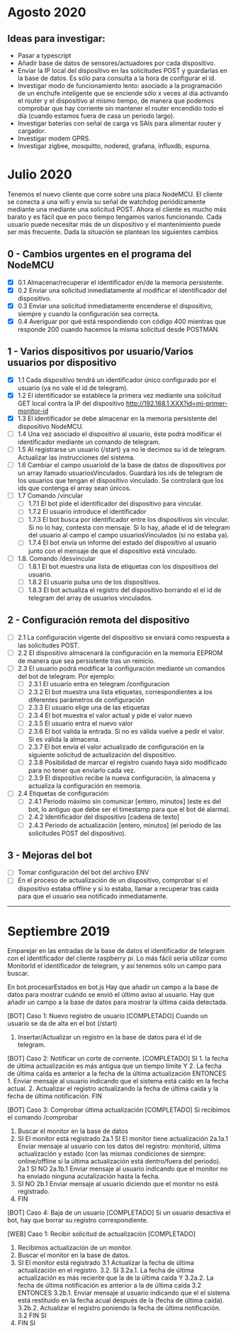 # Agosto 2020

## Ideas para investigar:

* Pasar a typescript
* Añadir base de datos de sensores/actuadores por cada dispositivo.
* Enviar la IP local del dispositivo en las solicitudes POST y guardarlas en la base de datos. Es sólo para consulta a la hora de configurar el id.
* Investigar modo de funcionamiento lento: asociado a la programación de un enchufe inteligente que se enciende sólo x veces al día activando el router y el dispositivo al mismo tiempo, de manera que podemos comprobar que hay corriente sin mantener el router encendido todo el día (cuando estamos fuera de casa un periodo largo).
* Investigar baterías con señal de carga vs SAIs para alimentar router y cargador.
* Investigar modem GPRS.
* Investigar zigbee, mosquitto, nodered, grafana, influxdb, espurna.

# Julio 2020

Tenemos el nuevo cliente que corre sobre una placa NodeMCU. El cliente se conecta a una wifi y envía su señal de watchdog periódicamente mediante una mediante una solicitud POST.
Ahora el cliente es mucho más barato y es fácil que en poco tiempo tengamos varios funcionando. Cada usuario puede necesitar más de un dispositivo y el mantenimiento puede ser más frecuente. Dada la situación se plantean los siguientes cambios

## 0 - Cambios urgentes en el programa del NodeMCU
- [x] 0.1 Almacenar/recuperar el identificador en/de la memoria persistente.
- [x] 0.2 Enviar una solicitud inmediatamente al modificar el identificador del dispositivo.
- [x] 0.3 Enviar una solicitud inmediatamente encenderse el dispositivo, siempre y cuando la configuración sea correcta.
- [x] 0.4 Averiguar por qué está respondiendo con código 400 mientras que responde 200 cuando hacemos la misma solicitud desde POSTMAN.

## 1 - Varios dispositivos por usuario/Varios usuarios por dispositivo
- [x] 1.1 Cada dispositivo tendrá un identificador único configurado por el usuario (ya no vale el id de telegram).
- [x] 1.2 El identificador se establece la primera vez mediante una solicitud GET local contra la IP del dispositivo http://192.168.1.XXX?id=mi-primer-monitor-id
- [x] 1.3 El identificador se debe almacenar en la memoria persistente del dispositivo NodeMCU.
- [ ] 1.4 Una vez asociado el dispositivo al usuario, éste podrá modificar el identificador mediante un comando de telegram.
- [ ] 1.5 Al registrarse un usuario (/start) ya no le decimos su id de telegram. Actualizar las instrucciones del sistema.
- [ ] 1.6 Cambiar el campo usuarioId de la base de datos de dispositivos por un array llamado usuariosVinculados. Guardará los ids de telegram de los usuarios que tengan el dispositivo vinculado. Se controlará que los ids que contenga el array sean únicos.
- [ ] 1.7 Comando /vincular
  - [ ] 1.7.1 El bot pide el identificador del dispositivo para vincular.
  - [ ] 1.7.2 El usuario introduce el identificador
  - [ ] 1.7.3 El bot busca por identificador entre los dispositivos sin vincular. Si no lo hay, contesta con mensaje. Si lo hay, añade el id de telegram del usuario al campo el campo usuariosVinculados (si no estaba ya).
  - [ ] 1.7.4 El bot envía un informe del estado del dispositivo al usuario junto con el mensaje de que el dispositivo está vinculado.
- [ ] 1.8. Comando /desvincular
  - [ ] 1.8.1 El bot muestra una lista de etiquetas con los dispositivos del usuario.
  - [ ] 1.8.2 El usuario pulsa uno de los dispositivos.
  - [ ] 1.8.3 El bot actualiza el registro del dispositivo borrando el el id de telegram del array de usuarios vinculados.

## 2 - Configuración remota del dispositivo
- [ ] 2.1 La configuración vigente del dispositivo se enviará como respuesta a las solicitudes POST.
- [ ] 2.2 El dispositivo almacenará la configuración en la memoria EEPROM de manera que sea persistente tras un reinicio.
- [ ] 2.3 El usuario podrá modificar la configuración mediante un comandos del bot de telegram. Por ejemplo:
    - [ ] 2.3.1 El usuario entra en telegram /configuracion <monitor-id> 
    - [ ] 2.3.2 El bot muestra una lista etiquetas, correspondientes a los diferentes parámetros de configuración
    - [ ] 2.3.3 El usuario elige una de las etiquetas
    - [ ] 2.3.4 El bot muestra el valor actual y pide el valor nuevo
    - [ ] 2.3.5 El usuario entra el nuevo valor
    - [ ] 2.3.6 El bot valida la entrada. Si no es válida vuelve a pedir el valor. Si es válida la almacena.
    - [ ] 2.3.7 El bot envía el valor actualizado de configuración en la siguiente solicitud de actualización del dispositivo.
    - [ ] 2.3.8 Posibilidad de marcar el registro cuando haya sido modificado para no tener que enviarlo cada vez.
    - [ ] 2.3.9 El dispositivo recibe la nueva configuración, la almacena y actualiza la configuración en memoria.
- [ ] 2.4 Etiquetas de configuración:
    - [ ] 2.4.1 Periodo máximo sin comunicar [entero, minutos] (este es del bot, lo antiguo que debe ser el timestamp para que el bot dé alarma).
    - [ ] 2.4.2 Identificador del dispositivo [cadena de texto]
    - [ ] 2.4.3 Periodo de actualización [entero, minutos] (el periodo de las solicitudes POST del dispositivo).

## 3 - Mejoras del bot
- [ ] Tomar configuración del bot del archivo ENV
- [ ] En el proceso de actualización de un dispositivo, comprobar si el dispositivo estaba offline y si lo estaba, llamar a recuperar tras caida para que el usuario sea notificado inmediatamente.
---

# Septiembre 2019
Emparejar en las entradas de la base de datos el identificador de telegram con el identificador del cliente raspberry pi.
Lo más fácil sería utilizar como MonitorId el identificador de telegram, y así tenemos sólo un campo para buscar.

En bot.procesarEstados en bot.js
Hay que añadir un campo a la base de datos para mostrar cuándo se envió el último aviso al usuario.
Hay que añadir un campo a la base de datos para mostrar la última caída detectada.

[BOT] Caso 1: Nuevo registro de usuario [COMPLETADO]
Cuando un usuario se da de alta en el bot (/start)
1. Insertar/Actualizar un registro en la base de datos para el id de telegram.

[BOT] Caso 2: Notificar un corte de corriente. [COMPLETADO]
SI
    1. la fecha de última actualización es más antigua que un tiempo límite
    Y
    2. La fecha de última caída es anterior a la fecha de la última actualización
ENTONCES
    1. Enviar mensaje al usuario indicando que el sistema está caído en la fecha actual.
    2. Actualizar el registro actualizando la fecha de última caída y la fecha de última notificación.
FIN

[BOT] Caso 3: Comprobar última actualización [COMPLETADO]
Si recibimos el comando /comprobar
1. Buscar el monitor en la base de datos
2. SI El monitor está registrado
    2a.1 SI El monitor tiene actualización
        2a.1a.1 Enviar mensaje al usuario con los datos del registro: monitorid, última actualización y estado (con las mismas condiciones de siempre: online/offline si la última actualización está dentro/fuera del periodo).
    2a.1 SI NO
        2a.1b.1 Enviar mensaje al usuario indicando que el monitor no ha enviado ninguna acutalización hasta la fecha.
2. SI NO
    2b.1 Enviar mensaje al usuario diciendo que el monitor no está registrado.
2. FIN

[BOT] Caso 4: Baja de un usuario [COMPLETADO]
Si un usuario desactiva el bot, hay que borrar su registro correspondiente.

[WEB] Caso 1: Recibir solicitud de actualización [COMPLETADO]
1. Recibimos actualización de un monitor.
2. Buscar el monitor en la base de datos.
3. SI El monitor está registrado
    3.1 Actualizar la fecha de última actualización en el registro.
    3.2. SI
        3.2a.1. La fecha de última actualización es más reciente que la de la última caída
        Y
        3.2a.2. La fecha de última notificación es anterior a la de última caída
    3.2 ENTONCES
        3.2b.1. Enviar mensaje al usuario indicando que el el sistema está restituido en la fecha acual después de la (fecha de última caída).
        3.2b.2. Actualizar el registro poniendo la fecha de última notificación.
    3.2 FIN SI
3. FIN SI